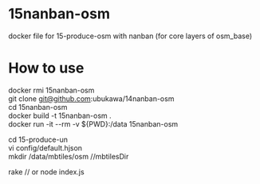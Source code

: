 # 15nanban-osm
docker file for 15-produce-osm with nanban (for core layers of osm_base)

# How to use
docker rmi 15nanban-osm  
git clone git@github.com:ubukawa/14nanban-osm  
cd 15nanban-osm  
docker build -t 15nanban-osm .  
docker run -it --rm -v ${PWD}:/data 15nanban-osm  
 
cd 15-produce-un  
vi config/default.hjson  
mkdir /data/mbtiles/osm   //mbtilesDir

rake // or node index.js  
